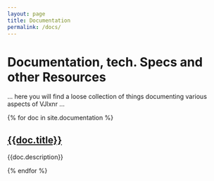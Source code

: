 ```yaml
---
layout: page
title: Documentation
permalink: /docs/
---
```


# Documentation, tech. Specs and other Resources

… here you will find a loose collection of things documenting various aspects 
of VJlxnr …

{% for doc in site.documentation %}
<h2>
<a href="{{doc.url | prepend: site.github.url }}">
    {{doc.title}}
</a>
</h2>
<p class="post-excerpt">{{doc.description}}</p>

{% endfor %}

